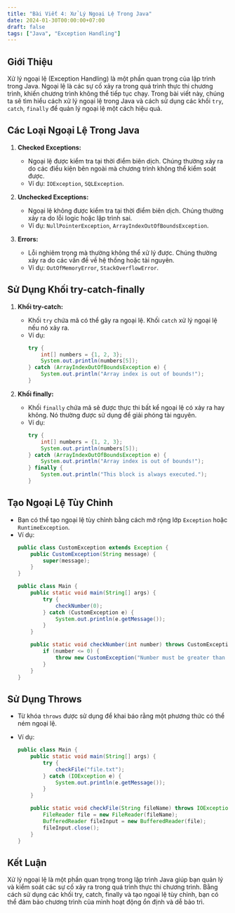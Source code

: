 ```yaml
---
title: "Bài Viết 4: Xử Lý Ngoại Lệ Trong Java"
date: 2024-01-30T00:00:00+07:00
draft: false
tags: ["Java", "Exception Handling"]
---
```


## Giới Thiệu

Xử lý ngoại lệ (Exception Handling) là một phần quan trọng của lập trình trong Java. Ngoại lệ là các sự cố xảy ra trong quá trình thực thi chương trình, khiến chương trình không thể tiếp tục chạy. Trong bài viết này, chúng ta sẽ tìm hiểu cách xử lý ngoại lệ trong Java và cách sử dụng các khối `try`, `catch`, `finally` để quản lý ngoại lệ một cách hiệu quả.

## Các Loại Ngoại Lệ Trong Java

1. **Checked Exceptions:**
   - Ngoại lệ được kiểm tra tại thời điểm biên dịch. Chúng thường xảy ra do các điều kiện bên ngoài mà chương trình không thể kiểm soát được.
   - Ví dụ: `IOException`, `SQLException`.

2. **Unchecked Exceptions:**
   - Ngoại lệ không được kiểm tra tại thời điểm biên dịch. Chúng thường xảy ra do lỗi logic hoặc lập trình sai.
   - Ví dụ: `NullPointerException`, `ArrayIndexOutOfBoundsException`.

3. **Errors:**
   - Lỗi nghiêm trọng mà thường không thể xử lý được. Chúng thường xảy ra do các vấn đề về hệ thống hoặc tài nguyên.
   - Ví dụ: `OutOfMemoryError`, `StackOverflowError`.

## Sử Dụng Khối try-catch-finally

1. **Khối try-catch:**
   - Khối `try` chứa mã có thể gây ra ngoại lệ. Khối `catch` xử lý ngoại lệ nếu nó xảy ra.
   - Ví dụ:
     ```java
     try {
         int[] numbers = {1, 2, 3};
         System.out.println(numbers[5]);
     } catch (ArrayIndexOutOfBoundsException e) {
         System.out.println("Array index is out of bounds!");
     }
     ```

2. **Khối finally:**
   - Khối `finally` chứa mã sẽ được thực thi bất kể ngoại lệ có xảy ra hay không. Nó thường được sử dụng để giải phóng tài nguyên.
   - Ví dụ:
     ```java
     try {
         int[] numbers = {1, 2, 3};
         System.out.println(numbers[5]);
     } catch (ArrayIndexOutOfBoundsException e) {
         System.out.println("Array index is out of bounds!");
     } finally {
         System.out.println("This block is always executed.");
     }
     ```

## Tạo Ngoại Lệ Tùy Chỉnh

- Bạn có thể tạo ngoại lệ tùy chỉnh bằng cách mở rộng lớp `Exception` hoặc `RuntimeException`.
- Ví dụ:
  ```java
  public class CustomException extends Exception {
      public CustomException(String message) {
          super(message);
      }
  }

  public class Main {
      public static void main(String[] args) {
          try {
              checkNumber(0);
          } catch (CustomException e) {
              System.out.println(e.getMessage());
          }
      }

      public static void checkNumber(int number) throws CustomException {
          if (number <= 0) {
              throw new CustomException("Number must be greater than zero!");
          }
      }
  }
## Sử Dụng Throws
- Từ khóa `throws` được sử dụng để khai báo rằng một phương thức có thể ném ngoại lệ.

- Ví dụ:

    ```java
    public class Main {
        public static void main(String[] args) {
            try {
                checkFile("file.txt");
            } catch (IOException e) {
                System.out.println(e.getMessage());
            }
        }   
    
        public static void checkFile(String fileName) throws IOException {
            FileReader file = new FileReader(fileName);
            BufferedReader fileInput = new BufferedReader(file);
            fileInput.close();
        }
    }
    ```
## Kết Luận
Xử lý ngoại lệ là một phần quan trọng trong lập trình Java giúp bạn quản lý và kiểm soát các sự cố xảy ra trong quá trình thực thi chương trình. Bằng cách sử dụng các khối try, catch, finally và tạo ngoại lệ tùy chỉnh, bạn có thể đảm bảo chương trình của mình hoạt động ổn định và dễ bảo trì.